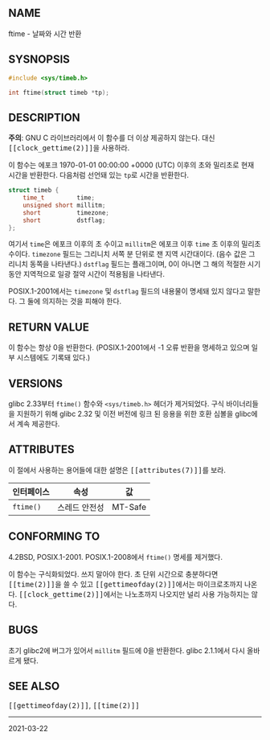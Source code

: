 ## NAME

ftime - 날짜와 시간 반환

## SYSNOPSIS

```c
#include <sys/timeb.h>

int ftime(struct timeb *tp);
```

## DESCRIPTION

**주의**: GNU C 라이브러리에서 이 함수를 더 이상 제공하지 않는다. 대신 <tt>[[clock_gettime(2)]]</tt>을 사용하라.

이 함수는 에포크 1970-01-01 00:00:00 +0000 (UTC) 이후의 초와 밀리초로 현재 시간을 반환한다. 다음처럼 선언돼 있는 `tp`로 시간을 반환한다.

```c
struct timeb {
    time_t         time;
    unsigned short millitm;
    short          timezone;
    short          dstflag;
};
```

여기서 `time`은 에포크 이후의 초 수이고 `millitm`은 에포크 이후 `time` 초 이후의 밀리초 수이다. `timezone` 필드는 그리니치 서쪽 분 단위로 잰 지역 시간대이다. (음수 값은 그리니치 동쪽을 나타낸다.) `dstflag` 필드는 플래그이며, 0이 아니면 그 해의 적절한 시기 동안 지역적으로 일광 절약 시간이 적용됨을 나타낸다.

POSIX.1-2001에서는 `timezone` 및 `dstflag` 필드의 내용물이 명세돼 있지 않다고 말한다. 그 둘에 의지하는 것을 피해야 한다.

## RETURN VALUE

이 함수는 항상 0을 반환한다. (POSIX.1-2001에서 -1 오류 반환을 명세하고 있으며 일부 시스템에도 기록돼 있다.)

## VERSIONS

glibc 2.33부터 `ftime()` 함수와 `<sys/timeb.h>` 헤더가 제거되었다. 구식 바이너리들을 지원하기 위해 glibc 2.32 및 이전 버전에 링크 된 응용을 위한 호환 심볼을 glibc에서 계속 제공한다.

## ATTRIBUTES

이 절에서 사용하는 용어들에 대한 설명은 <tt>[[attributes(7)]]</tt>를 보라.

| 인터페이스 | 속성 | 값 |
| --- | --- | --- |
| `ftime()` | 스레드 안전성 | MT-Safe |

## CONFORMING TO

4.2BSD, POSIX.1-2001. POSIX.1-2008에서 `ftime()` 명세를 제거했다.

이 함수는 구식화되었다. 쓰지 말아야 한다. 초 단위 시간으로 충분하다면 <tt>[[time(2)]]</tt>을 쓸 수 있고 <tt>[[gettimeofday(2)]]</tt>에서는 마이크로초까지 나온다. <tt>[[clock_gettime(2)]]</tt>에서는 나노초까지 나오지만 널리 사용 가능하지는 않다.

## BUGS

초기 glibc2에 버그가 있어서 `millitm` 필드에 0을 반환한다. glibc 2.1.1에서 다시 올바르게 됐다.

## SEE ALSO

<tt>[[gettimeofday(2)]]</tt>, <tt>[[time(2)]]</tt>

----

2021-03-22
